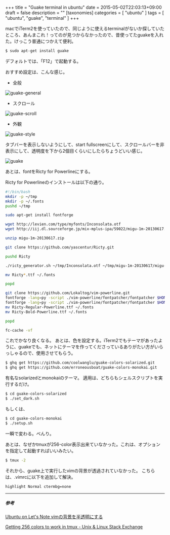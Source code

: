 +++
title = "Guake terminal in ubuntu"
date = 2015-05-02T22:03:13+09:00
draft = false
description = ""
[taxonomies]
categories = [ "ubuntu" ]
tags = [ "ubuntu", "guake", "terminal" ]
+++

macでiTerm2を使っていたので、同じように使えるterminalがないか探していたところ、あんまこれ！ってのが見つからなかったので、昔使ってたguakeを入れた。けっこう普通につかえて便利。

```sh
$ sudo apt-get install guake
```
<!-- more -->

デフォルトでは、「F12」で起動する。

おすすめ設定は、こんな感じ。

* 全般

![guake-general](/guake-general_min.png)

* スクロール

![guake-scroll](/guake-scroll_min.png)

* 外観

![guake-style](/guake-style_min.png)

タブバーを表示しないようにして、start fullscreenにして、スクロールバーを非表示にして、透明度を下から2個目くらいにしたらちょうどいい感じ。

![guake](/guake-terminal_min.png)

あとは、fontをRicty for Powerlineにする。

Ricty for Powerlineのインストールは以下の通り。

```sh
#!/bin/bash
mkdir -p ~/tmp
mkdir -p ~/.fonts
pushd ~/tmp

sudo apt-get install fontforge

wget http://levien.com/type/myfonts/Inconsolata.otf
wget http://iij.dl.sourceforge.jp/mix-mplus-ipa/59022/migu-1m-20130617.zip

unzip migu-1m-20130617.zip

git clone https://github.com/yascentur/Ricty.git

pushd Ricty

./ricty_generator.sh ~/tmp/Inconsolata.otf ~/tmp/migu-1m-20130617/migu-1m-regular.ttf ~/tmp/migu-1m-20130617/migu-1m-bold.ttf

mv Ricty*.ttf ~/.fonts

popd

git clone https://github.com/Lokaltog/vim-powerline.git
fontforge -lang=py -script ./vim-powerline/fontpatcher/fontpatcher $HOME/.fonts/Ricty-Regular.ttf
fontforge -lang=py -script ./vim-powerline/fontpatcher/fontpatcher $HOME/.fonts/Ricty-Bold.ttf
mv Ricty-Regular-Powerline.ttf ~/.fonts
mv Ricty-Bold-Powerline.ttf ~/.fonts

popd

fc-cache -vf
```

これでかなり良くなる。
あとは、色を設定する。iTerm2でもテーマがあったように、guakeでも、ネットにテーマを作ってくださっているありがたい方がいらっしゃるので、使用させてもらう。

```sh
$ ghq get https://github.com/coolwanglu/guake-colors-solarized.git
$ ghq get https://github.com/erroneousboat/guake-colors-monokai.git
```
有名なsolarizedとmonokaiのテーマ。
適用は、どちらもシェルスクリプトを実行するだけ。

```sh
$ cd guake-colors-solarized
$ ./set_dark.sh
```

もしくは、

```sh
$ cd guake-colors-monokai
$ ./setup.sh
```

一瞬で変わる。べんり。

あとは、なぜかtmuxが256-color表示出来ていなかった。これは、オプションを指定して起動すればいいみたい。

```sh
$ tmux -2
```

それから、guake上で実行したvimの背景が透過されていなかった。
こちらは、.vimrcに以下を追加して解決。

```vim
highlight Normal ctermbg=none
```

- - -

##### 参考
[Ubuntu on Let's Note vimの背景を半透明にする](http://uonl.tumblr.com/post/53433544404)

[Getting 256 colors to work in tmux - Unix & Linux Stack Exchange](http://unix.stackexchange.com/questions/1045/getting-256-colors-to-work-in-tmux)


